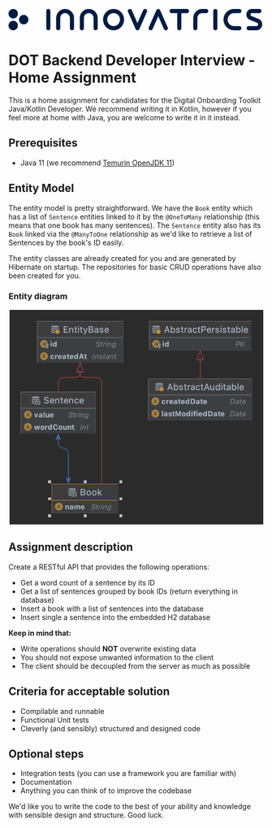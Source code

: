 ![Innovatrics](readme_resources/inno_logo.png)
# DOT Backend Developer Interview - Home Assignment

This is a home assignment for candidates for the Digital Onboarding Toolkit Java/Kotlin Developer. We recommend writing it in Kotlin, however if you feel more at home
with Java, you are welcome to write it in it instead.

## Prerequisites
- Java 11 (we recommend [Temurin OpenJDK 11](https://adoptium.net/temurin/releases))

## Entity Model
The entity model is pretty straightforward. We have the `Book` entity which has a list of `Sentence` entities linked to it by the `@OneToMany` relationship (this means that one
book has many sentences). The `Sentence` entity also has its `Book` linked via the `@ManyToOne` relationship as we'd like to retrieve a list of Sentences by the book's ID easily.

The entity classes are already created for you and are generated by Hibernate on startup. The repositories for basic CRUD operations have also been created for you.

### Entity diagram
<div style="text-align: center;"><img src="readme_resources/db_model.png" width="500px" alt="db_model"></div>

## Assignment description
Create a RESTful API that provides the following operations:
- Get a word count of a sentence by its ID
- Get a list of sentences grouped by book IDs (return everything in database)
- Insert a book with a list of sentences into the database
- Insert single a sentence into the embedded H2 database

**Keep in mind that:**
- Write operations should **NOT** overwrite existing data
- You should not expose unwanted information to the client
- The client should be decoupled from the server as much as possible

## Criteria for acceptable solution
- Compilable and runnable
- Functional Unit tests
- Cleverly (and sensibly) structured and designed code

## Optional steps
- Integration tests (you can use a framework you are familiar with)
- Documentation
- Anything you can think of to improve the codebase

We'd like you to write the code to the best of your ability and knowledge with sensible design and structure. Good luck.
